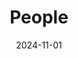 ---
title: People
date: 2024-11-01

type: landing

sections:
  - block: people
    content:
      title: Meet the Team
      # Choose which groups/teams of users to display.
      #   Edit `user_groups` in each user's profile to add them to one or more of these groups.
      user_groups:
          - Principal Investigator
          - Postdoctoral Fellow(s)
          - PhD Student(s)
          - Junior Research Fellow(s)
          - Visitor(s)
          - Alumni
          - Intern(s)
          - Before NCBS
      sort_by: Params.last_name
      sort_ascending: true
    design:
      show_interests: false
      show_role: true
      show_social: true
---